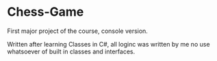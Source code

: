 # Chess-Game
First major project of the course, console version.

Written after learning Classes in C#, all loginc was written by me no use whatsoever of built in classes and interfaces. 
